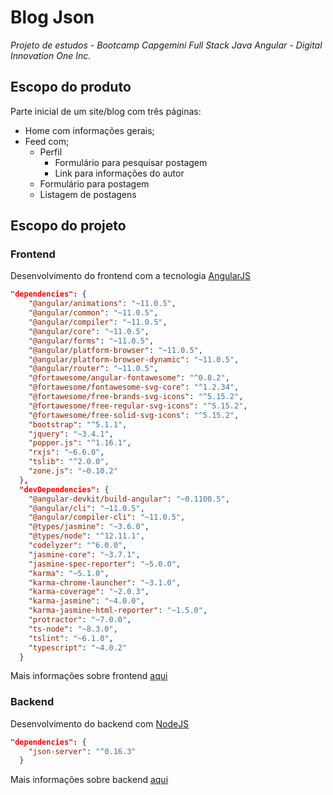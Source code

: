 # Blog Json

*Projeto de estudos - Bootcamp Capgemini Full Stack Java Angular - Digital Innovation One Inc.*

## Escopo do produto

Parte inicial de um site/blog com três páginas:

- Home com informações gerais;
- Feed com;
    - Perfil
        - Formulário para pesquisar postagem
        - Link para informações do autor
    - Formulário para postagem
    - Listagem de postagens

## Escopo do projeto

### Frontend

Desenvolvimento do frontend com a tecnologia [AngularJS](https://angularjs.org/)

```json
"dependencies": {
    "@angular/animations": "~11.0.5",
    "@angular/common": "~11.0.5",
    "@angular/compiler": "~11.0.5",
    "@angular/core": "~11.0.5",
    "@angular/forms": "~11.0.5",
    "@angular/platform-browser": "~11.0.5",
    "@angular/platform-browser-dynamic": "~11.0.5",
    "@angular/router": "~11.0.5",
    "@fortawesome/angular-fontawesome": "^0.8.2",
    "@fortawesome/fontawesome-svg-core": "^1.2.34",
    "@fortawesome/free-brands-svg-icons": "^5.15.2",
    "@fortawesome/free-regular-svg-icons": "^5.15.2",
    "@fortawesome/free-solid-svg-icons": "^5.15.2",
    "bootstrap": "^5.1.1",
    "jquery": "~3.4.1",
    "popper.js": "^1.16.1",
    "rxjs": "~6.6.0",
    "tslib": "^2.0.0",
    "zone.js": "~0.10.2"
  },
  "devDependencies": {
    "@angular-devkit/build-angular": "~0.1100.5",
    "@angular/cli": "~11.0.5",
    "@angular/compiler-cli": "~11.0.5",
    "@types/jasmine": "~3.6.0",
    "@types/node": "^12.11.1",
    "codelyzer": "^6.0.0",
    "jasmine-core": "~3.7.1",
    "jasmine-spec-reporter": "~5.0.0",
    "karma": "~5.1.0",
    "karma-chrome-launcher": "~3.1.0",
    "karma-coverage": "~2.0.3",
    "karma-jasmine": "~4.0.0",
    "karma-jasmine-html-reporter": "~1.5.0",
    "protractor": "~7.0.0",
    "ts-node": "~8.3.0",
    "tslint": "~6.1.0",
    "typescript": "~4.0.2"
  }
  ```

Mais informações sobre frontend [aqui](https://github.com/NeiTDutra/dio-angular-json/blob/master/frontend/dio-blog/README.md)

### Backend

Desenvolvimento do backend com [NodeJS](https://nodejs.org/en/)

```json
"dependencies": {
    "json-server": "^0.16.3"
  }
```

Mais informações sobre backend [aqui](https://github.com/NeiTDutra/dio-angular-json/tree/master/backend)
